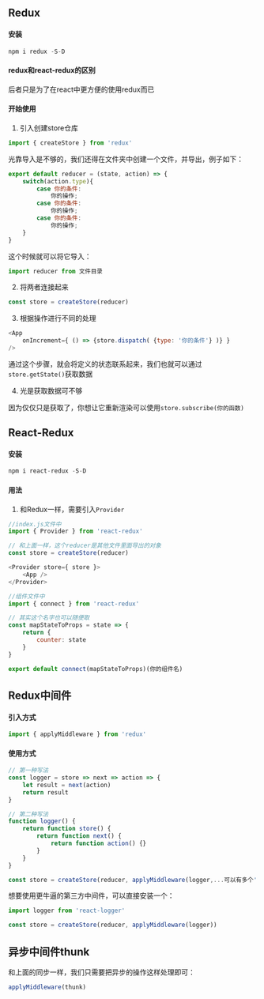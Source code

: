 ## Redux

#### 安装

```js
npm i redux -S-D
```

#### redux和react-redux的区别

后者只是为了在react中更方便的使用redux而已

#### 开始使用

1. 引入创建store仓库

```js
import { createStore } from 'redux'
```

光靠导入是不够的，我们还得在文件夹中创建一个文件，并导出，例子如下：

```js
export default reducer = (state, action) => {
    switch(action.type){
        case 你的条件:
            你的操作;
        case 你的条件:
            你的操作;
        case 你的条件:
            你的操作;
    }
}
```

这个时候就可以将它导入：
```js
import reducer from 文件目录
```

2. 将两者连接起来

```js
const store = createStore(reducer)
```

3. 根据操作进行不同的处理

```js
<App 
    onIncrement={ () => {store.dispatch( {type: '你的条件'} )} }
/>
```

通过这个步骤，就会将定义的状态联系起来，我们也就可以通过`store.getState()`获取数据

4. 光是获取数据可不够

因为仅仅只是获取了，你想让它重新渲染可以使用`store.subscribe(你的函数)`

## React-Redux

#### 安装

```js
npm i react-redux -S-D
```

#### 用法

1. 和Redux一样，需要引入`Provider`


```js
//index.js文件中
import { Provider } from 'react-redux'

// 和上面一样，这个reducer是其他文件里面导出的对象
const store = createStore(reducer)

<Provider store={ store }>
    <App />
</Provider>
```

```js
//组件文件中
import { connect } from 'react-redux'

// 其实这个名字也可以随便取
const mapStateToProps = state => {
    return {
        counter: state
    }
}

export default connect(mapStateToProps)(你的组件名)
```

## Redux中间件

#### 引入方式

```js
import { applyMiddleware } from 'redux'
```

#### 使用方式

```js
// 第一种写法
const logger = store => next => action => {
    let result = next(action)
    return result
}

// 第二种写法
function logger() {
    return function store() {
        return function next() {
            return function action() {}
        }
    }
}

const store = createStore(reducer, applyMiddleware(logger,...可以有多个'logger'))
```

想要使用更牛逼的第三方中间件，可以直接安装一个：

```js
import logger from 'react-logger'

const store = createStore(reducer, applyMiddleware(logger))
```

## 异步中间件thunk

和上面的同步一样，我们只需要把异步的操作这样处理即可：

```js
applyMiddleware(thunk)
```

